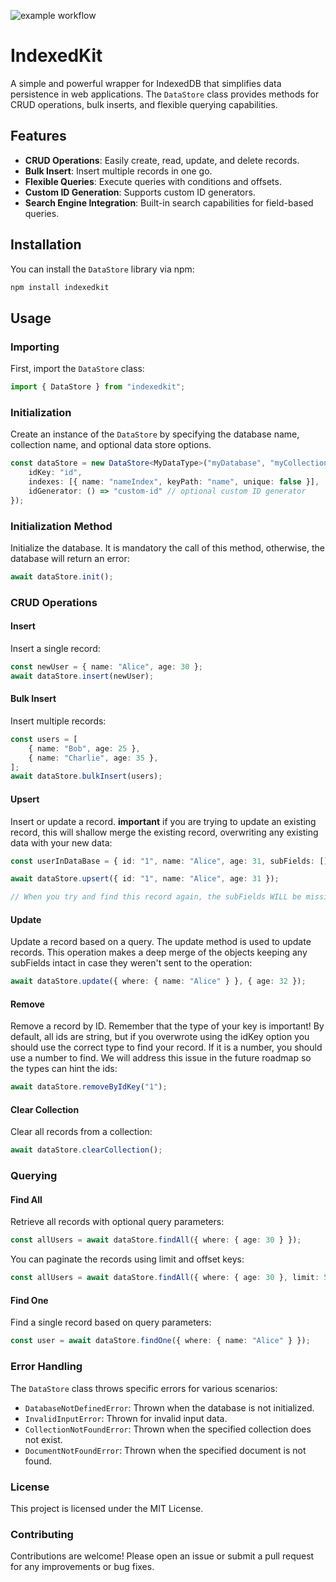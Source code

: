 ![example workflow](https://github.com/AllanPinheiroDeLima/indexedDBWrapper/actions/workflows/main.yml/badge.svg)

# IndexedKit

A simple and powerful wrapper for IndexedDB that simplifies data persistence in web applications. The `DataStore` class provides methods for CRUD operations, bulk inserts, and flexible querying capabilities.

## Features

- **CRUD Operations**: Easily create, read, update, and delete records.
- **Bulk Insert**: Insert multiple records in one go.
- **Flexible Queries**: Execute queries with conditions and offsets.
- **Custom ID Generation**: Supports custom ID generators.
- **Search Engine Integration**: Built-in search capabilities for field-based queries.

## Installation

You can install the `DataStore` library via npm:

```bash
npm install indexedkit
```

## Usage

### Importing

First, import the `DataStore` class:

```typescript
import { DataStore } from "indexedkit";
```

### Initialization

Create an instance of the `DataStore` by specifying the database name, collection name, and optional data store options.

```typescript
const dataStore = new DataStore<MyDataType>("myDatabase", "myCollection", {
    idKey: "id",
    indexes: [{ name: "nameIndex", keyPath: "name", unique: false }],
    idGenerator: () => "custom-id" // optional custom ID generator
});
```

### Initialization Method

Initialize the database. It is mandatory the call of this method, otherwise, the database will return an error:

```typescript
await dataStore.init();
```

### CRUD Operations

#### Insert

Insert a single record:

```typescript
const newUser = { name: "Alice", age: 30 };
await dataStore.insert(newUser);
```

#### Bulk Insert

Insert multiple records:

```typescript
const users = [
    { name: "Bob", age: 25 },
    { name: "Charlie", age: 35 },
];
await dataStore.bulkInsert(users);
```

#### Upsert

Insert or update a record. **important** if you are trying to update an existing record, this will shallow merge the existing record, overwriting any existing data with your new data:

```typescript
const userInDataBase = { id: "1", name: "Alice", age: 31, subFields: [] }

await dataStore.upsert({ id: "1", name: "Alice", age: 31 });

// When you try and find this record again, the subFields WILL be missing! Be warned!
```

#### Update

Update a record based on a query. The update method is used to update records. This operation makes a deep merge of the objects keeping any subFields intact in case they weren't sent to the operation:

```typescript
await dataStore.update({ where: { name: "Alice" } }, { age: 32 });
```

#### Remove

Remove a record by ID. Remember that the type of your key is important! By default, all ids are string, but if you overwrote using the idKey option you should use the correct type to find your record. If it is a number, you should use a number to find. We will address this issue in the future roadmap so the types can hint the ids:

```typescript
await dataStore.removeByIdKey("1");
```

#### Clear Collection

Clear all records from a collection:

```typescript
await dataStore.clearCollection();
```

### Querying

#### Find All

Retrieve all records with optional query parameters:

```typescript
const allUsers = await dataStore.findAll({ where: { age: 30 } });
```

You can paginate the records using limit and offset keys:

```typescript
const allUsers = await dataStore.findAll({ where: { age: 30 }, limit: 5, offset: 5 });
```

#### Find One

Find a single record based on query parameters:

```typescript
const user = await dataStore.findOne({ where: { name: "Alice" } });
```

### Error Handling

The `DataStore` class throws specific errors for various scenarios:

- `DatabaseNotDefinedError`: Thrown when the database is not initialized.
- `InvalidInputError`: Thrown for invalid input data.
- `CollectionNotFoundError`: Thrown when the specified collection does not exist.
- `DocumentNotFoundError`: Thrown when the specified document is not found.

### License

This project is licensed under the MIT License.

### Contributing

Contributions are welcome! Please open an issue or submit a pull request for any improvements or bug fixes.
